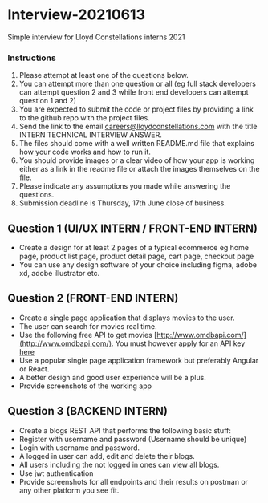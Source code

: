 # Interview-20210613
Simple interview for Lloyd Constellations interns 2021

### Instructions
1. Please attempt at least one of the questions below.
2. You can attempt more than one question or all (eg full stack developers can attempt question 2 and 3 while front end developers can attempt question 1 and 2)
3. You are expected to submit the code or project files by providing a link to the github repo with the project files.
4. Send the link to the email careers@lloydconstellations.com with the title INTERN TECHNICAL INTERVIEW ANSWER.
6. The files should come with a well written README.md file that explains how your code works and how to run it.
7. You should provide images or a clear video of how your app is working either as a link in the readme file or attach the images themselves on the file.
8. Please indicate any assumptions you made while answering the questions.
9. Submission deadline is Thursday, 17th June close of business.

## Question 1 (UI/UX INTERN / FRONT-END INTERN)
- Create a design for at least 2 pages of a typical ecommerce eg home page, product list page, product detail page, cart page, checkout page
- You can use any design software of your choice including figma, adobe xd, adobe illustrator etc.

## Question 2 (FRONT-END INTERN)
- Create a single page application that displays movies to the user.
- The user can search for movies real time.
- Use the following free API to get movies [http://www.omdbapi.com/](http://www.omdbapi.com/). You must however apply for an API key [here](http://www.omdbapi.com/apikey.aspx)
- Use a popular single page application framework but preferably Angular or React.
- A better design and good user experience will be a plus.
- Provide screenshots of the working app

## Question 3 (BACKEND INTERN)
- Create a blogs REST API that performs the following basic stuff:
 - Register with username and password (Username should be unique)
 - Login with username and password.
 - A logged in user can add, edit and delete their blogs.
 - All users including the not logged in ones can view all blogs.
 - Use jwt authentication
 - Provide screenshots for all endpoints and their results on postman or any other platform you see fit.
